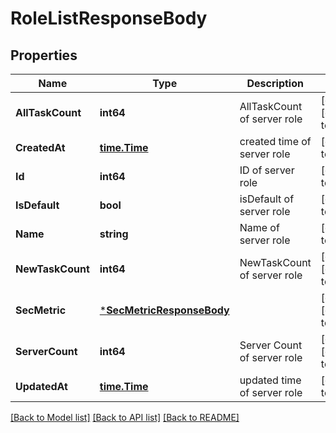 # RoleListResponseBody

## Properties
Name | Type | Description | Notes
------------ | ------------- | ------------- | -------------
**AllTaskCount** | **int64** | AllTaskCount of server role | [optional] [default to null]
**CreatedAt** | [**time.Time**](time.Time.md) | created time of server role | [default to null]
**Id** | **int64** | ID of server role | [default to null]
**IsDefault** | **bool** | isDefault of server role | [default to null]
**Name** | **string** | Name of server role | [default to null]
**NewTaskCount** | **int64** | NewTaskCount of server role | [optional] [default to null]
**SecMetric** | [***SecMetricResponseBody**](SecMetricResponseBody.md) |  | [optional] [default to null]
**ServerCount** | **int64** | Server Count of server role | [optional] [default to null]
**UpdatedAt** | [**time.Time**](time.Time.md) | updated time of server role | [default to null]

[[Back to Model list]](../README.md#documentation-for-models) [[Back to API list]](../README.md#documentation-for-api-endpoints) [[Back to README]](../README.md)

